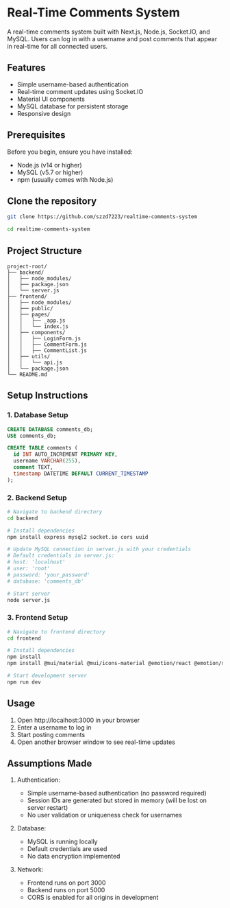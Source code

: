 # Real-Time Comments System

A real-time comments system built with Next.js, Node.js, Socket.IO, and MySQL. Users can log in with a username and post comments that appear in real-time for all connected users.

## Features

- Simple username-based authentication
- Real-time comment updates using Socket.IO
- Material UI components
- MySQL database for persistent storage
- Responsive design

## Prerequisites

Before you begin, ensure you have installed:
- Node.js (v14 or higher)
- MySQL (v5.7 or higher)
- npm (usually comes with Node.js)

## Clone the repository
   ```bash
   git clone https://github.com/szzd7223/realtime-comments-system
   
   cd realtime-comments-system
   ```

## Project Structure

```
project-root/
├── backend/                    
│   ├── node_modules/
│   ├── package.json
│   └── server.js              
├── frontend/                   
│   ├── node_modules/
│   ├── public/               
│   ├── pages/                
│   │   ├── _app.js          
│   │   └── index.js         
│   ├── components/          
│   │   ├── LoginForm.js
│   │   ├── CommentForm.js
│   │   ├── CommentList.js
│   ├── utils/              
│   │   └── api.js         
│   └── package.json
└── README.md
```

## Setup Instructions

### 1. Database Setup
```sql
CREATE DATABASE comments_db;
USE comments_db;

CREATE TABLE comments (
  id INT AUTO_INCREMENT PRIMARY KEY,
  username VARCHAR(255),
  comment TEXT,
  timestamp DATETIME DEFAULT CURRENT_TIMESTAMP
);
```

### 2. Backend Setup
```bash
# Navigate to backend directory
cd backend

# Install dependencies
npm install express mysql2 socket.io cors uuid

# Update MySQL connection in server.js with your credentials
# Default credentials in server.js:
# host: 'localhost'
# user: 'root'
# password: 'your_password'
# database: 'comments_db'

# Start server
node server.js
```

### 3. Frontend Setup
```bash
# Navigate to frontend directory
cd frontend

# Install dependencies
npm install
npm install @mui/material @mui/icons-material @emotion/react @emotion/styled axios socket.io-client --legacy-peer-deps

# Start development server
npm run dev
```

## Usage

1. Open http://localhost:3000 in your browser
2. Enter a username to log in
3. Start posting comments
4. Open another browser window to see real-time updates

## Assumptions Made

1. Authentication:
   - Simple username-based authentication (no password required)
   - Session IDs are generated but stored in memory (will be lost on server restart)
   - No user validation or uniqueness check for usernames

2. Database:
   - MySQL is running locally
   - Default credentials are used
   - No data encryption implemented

3. Network:
   - Frontend runs on port 3000
   - Backend runs on port 5000
   - CORS is enabled for all origins in development
